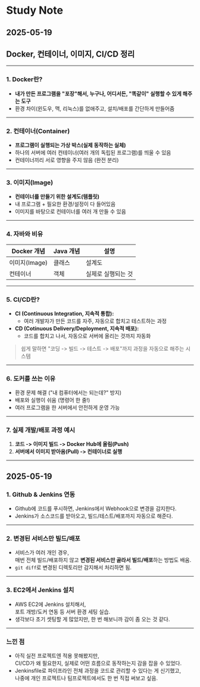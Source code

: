 # Study Note

## 2025-05-19

## Docker, 컨테이너, 이미지, CI/CD 정리

---

### 1. Docker란?

- **내가 만든 프로그램을 "포장"해서, 누구나, 어디서든, "똑같이" 실행할 수 있게 해주는 도구**
- 환경 차이(윈도우, 맥, 리눅스)를 없애주고, 설치/배포를 간단하게 만들어줌

---

### 2. 컨테이너(Container)

- **프로그램이 실행되는 가상 박스(실제 동작하는 실체)**
- 하나의 서버에 여러 컨테이너(여러 개의 독립된 프로그램)를 띄울 수 있음
- 컨테이너끼리 서로 영향을 주지 않음 (완전 분리)

---

### 3. 이미지(Image)

- **컨테이너를 만들기 위한 설계도(템플릿)**
- 내 프로그램 + 필요한 환경/설정이 다 들어있음
- 이미지를 바탕으로 컨테이너를 여러 개 만들 수 있음

---

### 4. 자바와 비유
| Docker 개념   | Java 개념   | 설명            |
|---------------|-------------|----------------|
| 이미지(Image) | 클래스      | 설계도          |
| 컨테이너      | 객체        | 실제로 실행되는 것 |

---

### 5. CI/CD란?

- **CI (Continuous Integration, 지속적 통합):**
  - 여러 개발자가 만든 코드를 자주, 자동으로 합치고 테스트하는 과정
- **CD (Cotinuous Delivery/Deployment, 지속적 배포):**
  - 코드를 합치고 나서, 자동으로 서버에 올리는 것까지 자동화

> 쉽게 말하면
> "코딩 -> 빌드 -> 테스트 -> 배포"까지 과정을 자동으로 해주는 시스템

---

### 6. 도커를 쓰는 이유

- 환경 문제 해결 ("내 컴퓨터에서는 되는데?" 방지)
- 배포와 실행이 쉬움 (명령어 한 줄!)
- 여러 프로그램을 한 서버에서 안전하게 운영 가능

---

### 7. 실제 개발/배포 과정 예시

1. **코드 -> 이미지 빌드 -> Docker Hub에 올림(Push)**
2. **서버에서 이미지 받아옴(Pull) -> 컨테이너로 실행**


---

## 2025-05-19

### 1. Github & Jenkins 연동

- Github에 코드를 푸시하면, Jenkins에서 Webhook으로 변경을 감지한다.
- Jenkins가 소스코드를 받아오고, 빌드/테스트/배포까지 자동으로 해준다.

---

### 2. 변경된 서비스만 빌드/배포

- 서비스가 여러 개인 경우,  
  매번 전체 빌드/배포하지 않고 **변경된 서비스만 골라서 빌드/배포**하는 방법도 배움.
- `git diff`로 변경된 디렉토리만 감지해서 처리하면 됨.

---


### 3. EC2에서 Jenkins 설치

- AWS EC2에 Jenkins 설치해서,  
  포트 개방/도커 연동 등 서버 환경 세팅 실습.
- 생각보다 초기 셋팅할 게 많았지만, 한 번 해보니까 감이 좀 오는 것 같다.

---

### 느낀 점

- 아직 실전 프로젝트엔 적용 못해봤지만,  
  CI/CD가 왜 필요한지, 실제로 어떤 흐름으로 동작하는지 감을 잡을 수 있었다.
- Jenkinsfile로 파이프라인 전체 과정을 코드로 관리할 수 있다는 게 신기했고,  
  나중에 개인 프로젝트나 팀프로젝트에서도 한 번 직접 써보고 싶음.
